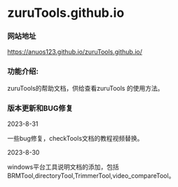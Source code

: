 # zuruTools.github.io
### 网站地址
https://anuos123.github.io/zuruTools.github.io/

### 功能介绍:
zuruTools的帮助文档，供给查看zuruTools 的使用方法。

### 版本更新和BUG修复
2023-8-31

一些bug修复，checkTools文档的教程视频替换。

2023-8-30

windows平台工具说明文档的添加，包括BRMTool,directoryTool,TrimmerTool,video_compareTool。
